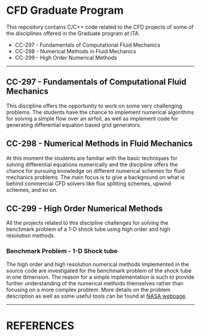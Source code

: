 # CFD Graduate Program
This repository contains C/C++ code related to the CFD projects of some of the disciplines offered in the Graduate program at ITA.

- CC-297 - Fundamentals of Computational Fluid Mechanics
- CC-298 - Numerical Methods in Fluid Mechanics
- CC-299 - High Order Numerical Methods

---


## CC-297 - Fundamentals of Computational Fluid Mechanics
This discipline offers the opportunity to work on some very challenging problems. The students have the chance to implement numerical algorithms for solving a simple flow over an airfoil, as well as implement code for generating differential equation based grid generators.

## CC-298 - Numerical Methods in Fluid Mechanics
At this moment the students are familiar with the basic techniques for solving differential equations numerically and the discipline offers the chance for pursuing knowledge on different numerical schemes for fluid mechanics problems. The main focus is to give a background on what is behind commercial CFD solvers like flux splitting schemes, upwind schemes, and so on.

## CC-299 - High Order Numerical Methods
All the projects related to this discipline challenges for solving the benchmark problem of a 1-D shock tube using high order and high resolution methods.
### Benchmark Problem - 1-D Shock tube
The high order and high resolution numerical methods implemented in the source code are investigated for the benchmark problem of the shock tube in one dimension. The reason for a simple implementation is such to provide further understanding of the numerical methods themselves rather than focusing on a more complex problem. More details on the problem description as well as some useful tools can be found at [NASA webpage](https://www.grc.nasa.gov/WWW/wind/valid/stube/stube.html).


---
# REFERENCES

<!--
1. <a name="whiteley"></a> Joe Pitt-Francis and Jonathan Whiteley. 2017. *Guide to Scientific Computing in C++*, 2nd Edition. Springer.
-->
